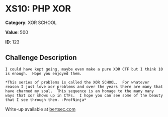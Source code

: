 # XS10: PHP XOR
**Category**: XOR SCHOOL

**Value**: 500

**ID**: 123

## Challenge Description
```
I could have kept going, maybe even make a pure XOR CTF but I think 10 is enough.  Hope you enjoyed them.

*This series of problems is called the XOR SCHOOL.  For whatever reason I just love xor problems and over the years there are many that have charmed my soul.  This sequence is an homage to the many many ways that xor shows up in CTFs.  I hope you can see some of the beauty that I see through them. -ProfNinja*
```

Write-up available at [bertsec.com](https://bertsec.com)

